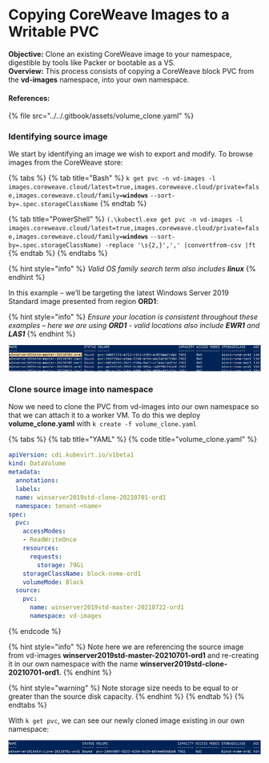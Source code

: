 # Copying CoreWeave Images to a Writable PVC

**Objective:** Clone an existing CoreWeave image to your namespace, digestible by tools like Packer or bootable as a VS.  
**Overview:** This process consists of copying a CoreWeave block PVC from the **vd-images** namespace, into your own namespace.

#### References:

{% file src="../../.gitbook/assets/volume\_clone.yaml" %}

### Identifying source image

We start by identifying an image we wish to export and modify. To browse images from the CoreWeave store:

{% tabs %}
{% tab title="Bash" %}
`k get pvc -n vd-images -l images.coreweave.cloud/latest=true,images.coreweave.cloud/private=false,images.coreweave.cloud/family=`**`windows`** `--sort-by=.spec.storageClassName`
{% endtab %}

{% tab title="PowerShell" %}
`(.\kubectl.exe get pvc -n vd-images -l images.coreweave.cloud/latest=true,images.coreweave.cloud/private=false,images.coreweave.cloud/family=`**`windows`** `--sort-by=.spec.storageClassName) -replace '\s{2,}',',' |convertfrom-csv |ft`
{% endtab %}
{% endtabs %}

{% hint style="info" %}
_Valid OS family search term also includes **linux**_
{% endhint %}

In this example – we’ll be targeting the latest Windows Server 2019 Standard image presented from region **ORD1**:

{% hint style="info" %}
_Ensure your location is consistent throughout these examples – here we are using **ORD1** - valid locations also include **EWR1** and **LAS1**_
{% endhint %}

![](../../.gitbook/assets/0.png)

### Clone source image into namespace

Now we need to clone the PVC from vd-images into our own namespace so that we can attach it to a worker VM. To do this we deploy **volume\_clone.yaml** with `k create -f volume_clone.yaml`

{% tabs %}
{% tab title="YAML" %}
{% code title="volume\_clone.yaml" %}
```yaml
apiVersion: cdi.kubevirt.io/v1beta1
kind: DataVolume
metadata:
  annotations:
  labels:
  name: winserver2019std-clone-20210701-ord1
  namespace: tenant-<name>
spec:
  pvc:
    accessModes:
    - ReadWriteOnce
    resources:
      requests:
        storage: 79Gi
    storageClassName: block-nvme-ord1
    volumeMode: Block
  source:
    pvc:
      name: winserver2019std-master-20210722-ord1
      namespace: vd-images
```
{% endcode %}

{% hint style="info" %}
Note here we are referencing the source image from vd-images **winserver2019std-master-20210701-ord1** and re-creating it in our own namespace with the name **winserver2019std-clone-20210701-ord1.**
{% endhint %}

{% hint style="warning" %}
Note storage size needs to be equal to or greater than the source disk capacity.
{% endhint %}
{% endtab %}
{% endtabs %}

With `k get pvc`, we can see our newly cloned image existing in our own namespace:

![](../../.gitbook/assets/2.png)

